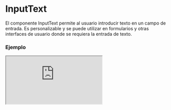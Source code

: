 # InputText

El componente InputText permite al usuario introducir texto en un campo de entrada. Es personalizable y se puede utilizar en formularios y otras interfaces de usuario donde se requiera la entrada de texto.

 

### Ejemplo

<iframe minHeightIframe="30dvh" src="https://fenextjs-component-storybook.vercel.app/iframe.html?args=&id=input-inputtext--index&viewMode=story" />

### Importación

Para importar el componente InputText, se puede hacer desde fenextjs

```tsx copy
import { InputText } from "fenextjs";
```

### Parámetros

| Parámetro | Tipo | Requerido | Default | Descripcion |
| --------- | ---- | --------- | ------- | ----------- |
| id | any | no | '' | ID del campo de entrada. |
| name | any | no | '' | Nombre del campo de entrada. |
| datalist | any | no | undefined | Nombre del datalist para el campo de entrada. |
| validator | FenextjsValidatorClass | no | undefined | Clase de validador de Fenextjs para la validación de la entrada. |
| label | any | no | '' | Texto de etiqueta que se muestra para el campo de entrada. |
| placeholder | string | no | '' | Texto que se muestra en el campo de entrada cuando está vacío. |
| placeholderFocus | string | no | undefined | Texto de marcador de posición que se muestra cuando el campo tiene foco. |
| defaultValue | string \| undefined \| null | no | undefined | Valor predeterminado para establecer en el campo de entrada. |
| value | string \| undefined \| null | no | undefined | Valor a establecer en el campo de entrada. |
| type | 'text' \| 'search' \| 'tel' \| 'url' \| 'password' \| 'number' \| 'textarea' | no | 'text' | Tipo de entrada del campo (texto, número, contraseña, etc.). |
| onChange | function | no | () =\> \{\} | Función que se llama cuando cambia el valor de entrada. |
| onBlur | function | no | () =\> \{\} | Función que se llama cuando el campo pierde el foco. |
| onEnter | function | no | () =\> \{\} | Función que se llama cuando se presiona la tecla Enter. |
| onChangeValidate | function | no | async (e: string) =\> e | Función para la validación personalizada de la entrada. |
| props | any | no | undefined | Propiedades adicionales para pasar al componente de entrada. |
| icon | any | no | \<\>\</\> | Icono que se muestra dentro del campo de entrada. |
| iconPos | 'left' \| 'right' | no | 'right' | Posición del icono dentro del campo de entrada. |
| extraInContentInput | any | no | \<\>\</\> | Contenido adicional para mostrar dentro del contenedor del campo de entrada. |
| extraInLabel | any | no | \<\>\</\> | Contenido adicional para mostrar dentro de la etiqueta del campo. |
| disabled | boolean | no | false | Indica si el campo de entrada está deshabilitado. |
| showIcon | boolean | no | true | Indica si se debe mostrar el icono en el campo de entrada. |
| className | string | no | '' | Clase CSS para el componente de entrada. |
| error | ErrorFenextjs | no | undefined | Texto de error del campo de entrada. |
| errorWithIsChange | boolean | no | true | Mostrar error si ha cambiado. |
| optional | boolean | no | false | Indica si el campo es opcional. |
| optionalText | string | no | '(optional)' | Texto opcional para el campo de entrada. |
| required | boolean | no | false | Indica si el campo es obligatorio. |
| requiredText | string | no | '*' | Texto para indicar que el campo es obligatorio. |
| loader | boolean | no | false | Indica si debe mostrarse un cargador. |
| isChange | boolean \| undefined | no | undefined | Indica si el valor ha cambiado. |
| useLoader | boolean | no | true | Indica si se debe usar el cargador. |
| inputMode | 'none' \| 'text' \| 'tel' \| 'url' \| 'email' \| 'numeric' \| 'decimal' \| 'search' \| undefined | no | undefined | Modo de entrada del campo. |
| autoComplete | boolean  \| string \| 'off' \| 'on' | no | off | Indica si se debe habilitar la autocompletación. |
| onKeyDown | function | no | undefined | Función para manejar eventos de tecla presionada. |
| onWheel | function | no | undefined | Función para manejar eventos de rueda del mouse. |
| maxLength | number | no | undefined | Longitud máxima para el campo de entrada. |
| regExp | RegExp | no | undefined | Expresión regular para validar la entrada. |
| regExpReplace | string | no | '' | Cadena de reemplazo para la expresión regular. |
| parseText | (data: string) =\> string | no | undefined | Función para analizar el texto de entrada. |
| onChangeEvent | (e: InputTextChangeEvent) =\> void | no | undefined | Función para manejar el evento de cambio del campo de entrada. |

### Storybook

Para ver el storybook del componente lo puede hacer con este [link](https://fenextjs-component-storybook.vercel.app/?path=/story/input-inputtext--index)

### Usos

- Básico

```tsx copy
<InputText />
```

- InputText con valor predeterminado

```tsx copy
<InputText defaultValue="Texto de ejemplo" />
```

- InputText con placeholder

```tsx copy
<InputText placeholder="Escribe algo..." />
```

- InputText deshabilitado

```tsx copy
<InputText disabled={true} />
```

- InputText en estado de error

```tsx copy
<InputText error={new ErrorFenextjs({code: ErrorCode.ERROR, message: "Campo requerido"})} />
```

- InputText con autocompletado

```tsx copy
<InputText autoComplete={"on"} />
```

- InputText con expresión regular

```tsx copy
<InputText regExp={/^[a-zA-Z]*$/} regExpReplace="*" />
```

- InputText con evento onKeyDown

```tsx copy
<InputText onKeyDown={(e) => console.log(e.key)} />
```

- InputText con cargador

```tsx copy
<InputText loader={true} />
```

